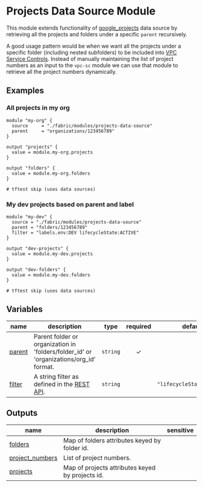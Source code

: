 # Projects Data Source Module 

This module extends functionality of [google_projects](https://registry.terraform.io/providers/hashicorp/google/latest/docs/data-sources/projects) data source by retrieving all the projects and folders under a specific `parent` recursively. 

A good usage pattern would be when we want all the projects under a specific folder (including nested subfolders) to be included into [VPC Service Controls](../vpc-sc/). Instead of manually maintaining the list of project numbers as an input to the `vpc-sc` module we can use that module to retrieve all the project numbers dynamically.

## Examples

### All projects in my org

```hcl
module "my-org" {
  source     = "./fabric/modules/projects-data-source"
  parent     = "organizations/123456789"
}

output "projects" {
  value = module.my-org.projects
}

output "folders" {
  value = module.my-org.folders
}

# tftest skip (uses data sources)
```

### My dev projects based on parent and label

```hcl
module "my-dev" {
  source = "./fabric/modules/projects-data-source"
  parent = "folders/123456789"
  filter = "labels.env:DEV lifecycleState:ACTIVE"   
}

output "dev-projects" {
  value = module.my-dev.projects
}

output "dev-folders" {
  value = module.my-dev.folders
}

# tftest skip (uses data sources)
```
<!-- BEGIN TFDOC -->

## Variables

| name | description | type | required | default |
|---|---|:---:|:---:|:---:|
| [parent](variables.tf#L23) | Parent folder or organization in 'folders/folder_id' or 'organizations/org_id' format. | <code>string</code> | ✓ |  |
| [filter](variables.tf#L17) | A string filter as defined in the [REST API](https://cloud.google.com/resource-manager/reference/rest/v1/projects/list#query-parameters). | <code>string</code> |  | <code>&#34;lifecycleState:ACTIVE&#34;</code> |

## Outputs

| name | description | sensitive |
|---|---|:---:|
| [folders](outputs.tf#L17) | Map of folders attributes keyed by folder id. |  |
| [project_numbers](outputs.tf#L22) | List of project numbers. |  |
| [projects](outputs.tf#L27) | Map of projects attributes keyed by projects id. |  |

<!-- END TFDOC -->
